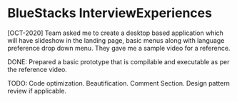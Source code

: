 # BlueStacks InterviewExperiences

[OCT-2020] Team asked me to create a desktop based application which will have slideshow in the landing page, basic menus along with language preference drop down menu. They gave me a sample video for a reference.

DONE:
Prepared a basic prototype that is compilable and executable as per the reference video.

TODO:
Code optimization.
Beautification.
Comment Section.
Design pattern review if applicable.
